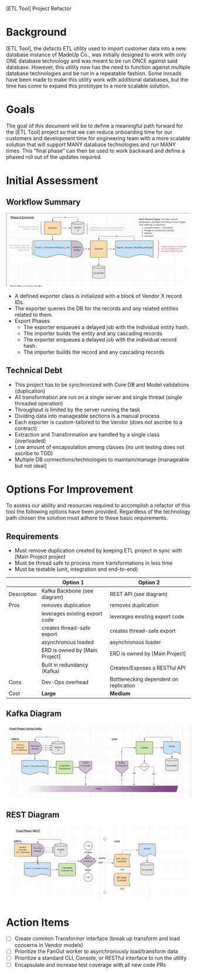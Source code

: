[ETL Tool] Project Refactor

# Background

[ETL Tool], the defacto ETL utility used to import customer data into a new database instance of
MadeUp Co., was initially designed to work with only ONE database technology and was meant to be run
ONCE against said database. However, this utility now has the need to function against multiple
database technologies and be run in a repeatable fashion. Some inroads have been made to make this
utility work with additional databases, but the time has come to expand this prototype to a more
scalable solution.

# Goals

The goal of this document will be to define a meaningful path forward for the [ETL Tool] project so that
we can reduce onboarding time for our customers and development time for engineering team with a
more scalable solution that will support MANY database technologies and run MANY times. This “final
phase” can then be used to work backward and define a phased roll out of the updates required.

# Initial Assessment

## Workflow Summary

![current-design](https://github.com/rubyDoomsday/architecture-design-diagram/blob/main/etl/current-design.png)

- A defined exporter class is initialized with a block of Vendor X record IDs.
- The exporter queries the DB for the records and any related entities related to them.
- Export Phases
  - The exporter enqueues a delayed job with the individual entity hash.
  - The importer builds the entity and any cascading records
  - The exporter enqueues a delayed job with the individual record hash.
  - The importer builds the record and any cascading records

## Technical Debt

- This project has to be synchronized with Core DB and Model validations (duplication)
- All transformation are run on a single server and single thread (single threaded operation)
- Throughput is limited by the server running the task
- Dividing data into manageable sections is a manual process
- Each exporter is custom-tailored to the Vendor (does not ascribe to a contract)
- Extraction and Transformation are handled by a single class (overloaded)
- Low amount of encapsulation among classes (no unit testing does not ascribe to TDD)
- Multiple DB connections/technologies to maintain/manage (manageable but not ideal)

# Options For Improvement

To assess our ability and resources required to accomplish a refactor of this tool the following
options have been provided. Regardless of the technology path chosen the solution must adhere to
these basic requirements.

## Requirements

- Must remove duplication created by keeping ETL project in sync with [Main Project project
- Must be thread safe to process more transformations in less time
- Must be testable (unit, integration and end-to-end)

|             | Option 1                       | Option 2                               |
| ----------- | ------------------------------ | -------------------------------------- |
| Description | Kafka Backbone (see diagram)   | REST API (see diagram)                 |
| Pros        | removes duplication            | removes duplication                    |
|             | leverages existing export code | leverages existing export code         |
|             | creates thread-safe export     | creates thread-safe export             |
|             | asynchronous loaded            | asynchronous loader                    |
|             | ERD is owned by [Main Project] | ERD is owned by [Main Project]         |
|             | Built in redundancy (Kafka)    | Creates/Exposes a RESTful API          |
| Cons        | Dev-Ops overhead               | Bottlenecking dependent on replication |
| Cost        | **Large**                      | **Medium**                             |

## Kafka Diagram

![kafka-design](https://github.com/rubyDoomsday/architecture-design-diagram/blob/main/etl/kafka-design.png)

## REST Diagram

![rest-design](https://github.com/rubyDoomsday/architecture-design-diagram/blob/main/etl/rest-design.png)

# Action Items

- [ ] Create common Transformer interface (break up transform and load concerns in Vendor models)
- [ ] Prioritize the FanOut worker to asynchronously load/transform data
- [ ] Prioritize a standard CLI, Console, or RESTful interface to run the utility
- [ ] Encapsulate and increase test coverage with all new code PRs
